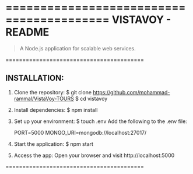 =========================================
            VISTAVOY - README            
=========================================

> A Node.js application for scalable web services.

=========================================

INSTALLATION:
-----------------------------------------
1. Clone the repository:
   $ git clone https://github.com/mohammad-rammal/VistaVoy-TOURS
   $ cd vistavoy

2. Install dependencies:
   $ npm install

3. Set up your environment:
   $ touch .env
   Add the following to the .env file:

   PORT=5000
   MONGO_URI=mongodb://localhost:27017/


4. Start the application:
   $ npm start

5. Access the app:
   Open your browser and visit http://localhost:5000

=========================================
